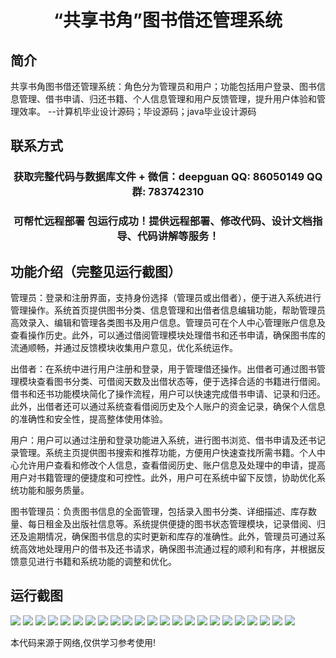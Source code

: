 <p><h1 align="center">“共享书角”图书借还管理系统</h1></p>

## 简介
共享书角图书借还管理系统：角色分为管理员和用户；功能包括用户登录、图书信息管理、借书申请、归还书籍、个人信息管理和用户反馈管理，提升用户体验和管理效率。    --计算机毕业设计源码；毕设源码；java毕业设计源码


## 联系方式
<p><h3 align="center">获取完整代码与数据库文件 + 微信：deepguan QQ: 86050149 QQ群: 783742310</h3></p>
<p><h3 align="center">可帮忙远程部署 包运行成功！提供远程部署、修改代码、设计文档指导、代码讲解等服务！</h3></p>

## 功能介绍（完整见运行截图）
管理员：登录和注册界面，支持身份选择（管理员或出借者），便于进入系统进行管理操作。系统首页提供图书分类、信息管理和出借者信息编辑功能，帮助管理员高效录入、编辑和管理各类图书及用户信息。管理员可在个人中心管理账户信息及查看操作历史。此外，可以通过借阅管理模块处理借书和还书申请，确保图书库的流通顺畅，并通过反馈模块收集用户意见，优化系统运作。

出借者：在系统中进行用户注册和登录，用于管理借还操作。出借者可通过图书管理模块查看图书分类、可借阅天数及出借状态等，便于选择合适的书籍进行借阅。借书和还书功能模块简化了操作流程，用户可以快速完成借书申请、记录和归还。此外，出借者还可以通过系统查看借阅历史及个人账户的资金记录，确保个人信息的准确性和安全性，提高整体使用体验。

用户：用户可以通过注册和登录功能进入系统，进行图书浏览、借书申请及还书记录管理。系统主页提供图书搜索和推荐功能，方便用户快速查找所需书籍。个人中心允许用户查看和修改个人信息，查看借阅历史、账户信息及处理中的申请，提高用户对书籍管理的便捷度和可控性。此外，用户可在系统中留下反馈，协助优化系统功能和服务质量。

图书管理员：负责图书信息的全面管理，包括录入图书分类、详细描述、库存数量、每日租金及出版社信息等。系统提供便捷的图书状态管理模块，记录借阅、归还及逾期情况，确保图书信息的实时更新和库存的准确性。此外，管理员可通过系统高效地处理用户的借书及还书请求，确保图书流通过程的顺利和有序，并根据反馈意见进行书籍和系统功能的调整和优化。


## 运行截图
![](img/001.jpg)
![](img/002.jpg)
![](img/003.jpg)
![](img/004.jpg)
![](img/005.jpg)
![](img/006.jpg)
![](img/007.jpg)
![](img/008.jpg)
![](img/009.jpg)
![](img/010.jpg)
![](img/011.jpg)
![](img/012.jpg)
![](img/013.jpg)
![](img/014.jpg)
![](img/015.jpg)
![](img/016.jpg)
![](img/017.jpg)
![](img/018.jpg)
![](img/019.jpg)
![](img/020.jpg)
![](img/021.jpg)
![](img/022.jpg)
![](img/023.jpg)

<p>本代码来源于网络,仅供学习参考使用!</p>
